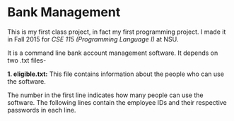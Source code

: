 # Bank Management 
This is my first class project, in fact my first programming project. I made it in Fall 2015 for *CSE 115 (Programming Language I)* at NSU.

It is a command line bank account management software. It depends on two .txt files-

**1. eligible.txt:** This file contains information about the people who can use the software. 

   The number in the first line indicates how many people can use the software. The following lines contain the employee IDs and their
   respective passwords in each line.
